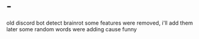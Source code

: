 # -
old discord bot detect brainrot 
some features were removed, i'll add them later
some random words were adding cause funny
